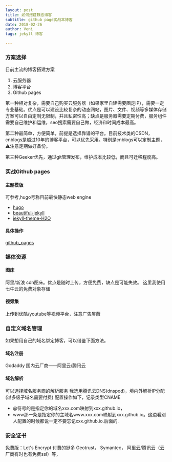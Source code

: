 ```yaml
---
layout: post
title: 如何搭建静态博客
subtitle: github page实战本博客
date: 2018-02-26
author: Veni
tags: jekyll 博客

---
```



### 方案选择
目前主流的博客搭建方案

1. 云服务器
2. 博客平台
3. Github pages

第一种相对复杂，需要自己购买云服务器（如果家里自建需要固定IP），需要一定专业基础。优点是可以建设比较复杂的动态网站，图片、文件、视频等多媒体存储方案可以自由定制无限制，并且私密性高；缺点是服务器需要定期付费，服务组件需要自己维护和运维，seo搜索需要自己做，经济和时间成本最高。

第二种最简单，方便简单，前提是选择靠谱的平台。目前技术类的CSDN，cnblogs是超过10年的博客平台，可以优先采用。特别是cnblogs可以定制主题，⚠️注意定期做好备份。

第三种Geeker优先，通过git管理发布，维护成本比较低，而且可迁移程度高。


### 实战Github pages
#### 主题模版
可参考,hugo号称目前最快静态web engine
* [hugo](https://gohugo.io/)
* [beautiful-jekyll](https://github.com/daattali/beautiful-jekyll)
* [jekyll-theme-H2O](https://github.com/kaeyleo/jekyll-theme-H2O)


#### 具体操作
[github_pages](https://docs.github.com/cn/free-pro-team@latest/github/working-with-github-pages/creating-a-github-pages-site)

### 媒体资源
#### 图床
阿里/新浪 cdn图床。优点是随时上传，方便免费，缺点是可能失效。
这里我使用七牛云的免费对象存储
#### 视频集
上传到优酷/youtube等视频平台，注意广告屏蔽

### 自定义域名管理
如果想用自己的域名绑定博客，可以借鉴下面方法。
#### 域名注册
Godaddy
国内云厂商——阿里云/腾讯云

#### 域名解析
可以选择域名服务商的解析服务
我选用腾讯云DNS(dnspod)，境内外解析IP分配(过多级子域名需要付费)
配置操作如下，记录类型CNAME

* @符号的是指定你的域名xxx.com映射到xxx.github.io，
* www那一条是指定你的主域名www.xxx.com映射到xxx.github.io。这边看别人配置的时候都说一定不要忘记xxx.github.io.后面的.


### 安全证书

免费版：Let's Encrypt
付费的挺多 Geotrust， Symantec， 阿里云/腾讯云（云厂商有时也有免费ssl）等，
